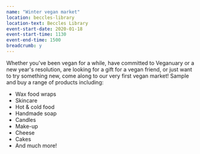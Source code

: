 ```yaml
---
name: "Winter vegan market"
location: beccles-library
location-text: Beccles Library
event-start-date: 2020-01-18
event-start-time: 1130
event-end-time: 1500
breadcrumb: y
---
```


Whether you've been vegan for a while, have committed to Veganuary or a new year's resolution, are looking for a gift for a vegan friend, or just want to try something new, come along to our very first vegan market! Sample and buy a range of products including:

* Wax food wraps
* Skincare
* Hot & cold food
* Handmade soap
* Candles
* Make-up
* Cheese
* Cakes
* And much more!
